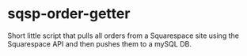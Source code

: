 # sqsp-order-getter
Short little script that pulls all orders from a Squarespace site using the Squarespace API and then pushes them to a mySQL DB. 
